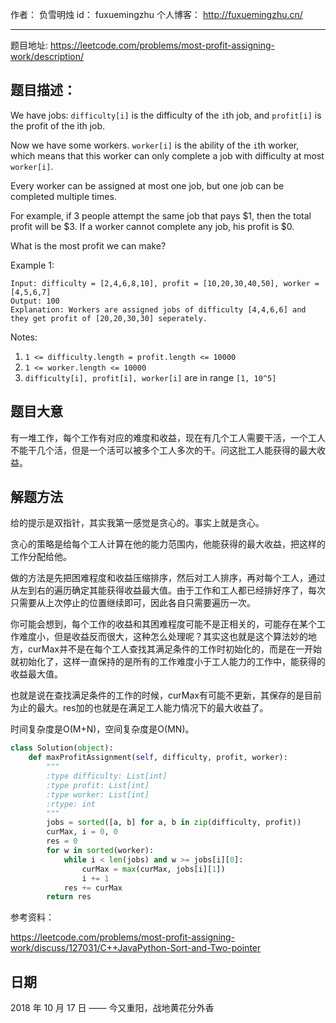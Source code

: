 作者： 		负雪明烛 
id：				fuxuemingzhu
个人博客：	http://fuxuemingzhu.cn/

---

题目地址: https://leetcode.com/problems/most-profit-assigning-work/description/

## 题目描述：

We have jobs: ``difficulty[i]`` is the difficulty of the ``i``th job, and ``profit[i]`` is the profit of the ith job. 

Now we have some workers. ``worker[i]`` is the ability of the ``i``th worker, which means that this worker can only complete a job with difficulty at most ``worker[i]``. 

Every worker can be assigned at most one job, but one job can be completed multiple times.

For example, if 3 people attempt the same job that pays $1, then the total profit will be $3.  If a worker cannot complete any job, his profit is $0.

What is the most profit we can make?

Example 1:

    Input: difficulty = [2,4,6,8,10], profit = [10,20,30,40,50], worker = [4,5,6,7]
    Output: 100 
    Explanation: Workers are assigned jobs of difficulty [4,4,6,6] and they get profit of [20,20,30,30] seperately.

Notes:

1. ``1 <= difficulty.length = profit.length <= 10000``
1. ``1 <= worker.length <= 10000``
1. ``difficulty[i], profit[i], worker[i]``  are in range ``[1, 10^5]``


## 题目大意

有一堆工作，每个工作有对应的难度和收益，现在有几个工人需要干活，一个工人不能干几个活，但是一个活可以被多个工人多次的干。问这批工人能获得的最大收益。


## 解题方法

给的提示是双指针，其实我第一感觉是贪心的。事实上就是贪心。

贪心的策略是给每个工人计算在他的能力范围内，他能获得的最大收益，把这样的工作分配给他。

做的方法是先把困难程度和收益压缩排序，然后对工人排序，再对每个工人，通过从左到右的遍历确定其能获得收益最大值。由于工作和工人都已经排好序了，每次只需要从上次停止的位置继续即可，因此各自只需要遍历一次。

你可能会想到，每个工作的收益和其困难程度可能不是正相关的，可能存在某个工作难度小，但是收益反而很大，这种怎么处理呢？其实这也就是这个算法妙的地方，curMax并不是在每个工人查找其满足条件的工作时初始化的，而是在一开始就初始化了，这样一直保持的是所有的工作难度小于工人能力的工作中，能获得的收益最大值。

也就是说在查找满足条件的工作的时候，curMax有可能不更新，其保存的是目前为止的最大。res加的也就是在满足工人能力情况下的最大收益了。

时间复杂度是O(M+N)，空间复杂度是O(MN)。

```python
class Solution(object):
    def maxProfitAssignment(self, difficulty, profit, worker):
        """
        :type difficulty: List[int]
        :type profit: List[int]
        :type worker: List[int]
        :rtype: int
        """
        jobs = sorted([a, b] for a, b in zip(difficulty, profit))
        curMax, i = 0, 0
        res = 0
        for w in sorted(worker):
            while i < len(jobs) and w >= jobs[i][0]:
                curMax = max(curMax, jobs[i][1])
                i += 1
            res += curMax
        return res
```


参考资料：

https://leetcode.com/problems/most-profit-assigning-work/discuss/127031/C++JavaPython-Sort-and-Two-pointer

## 日期

2018 年 10 月 17 日 —— 今又重阳，战地黄花分外香
